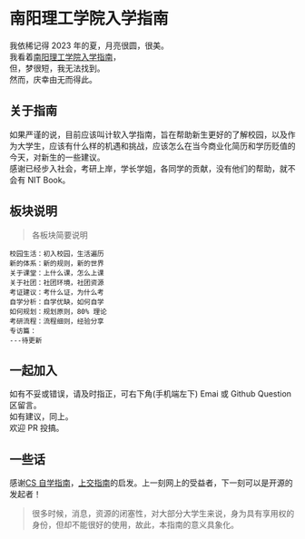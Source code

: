 # 南阳理工学院入学指南

我依稀记得 2023 年的夏，月亮很圆，很美。<br/>
我看着[南阳理工学院入学指南](https://cn.bing.com/search?q=%E5%8D%97%E9%98%B3%E7%90%86%E5%B7%A5%E5%85%A5%E5%AD%A6%E6%8C%87%E5%8D%97)，<br/>
但，梦很短，我无法找到。<br/>
然而，庆幸由无而得此。

## 关于指南

如果严谨的说，目前应该叫计软入学指南，旨在帮助新生更好的了解校园，以及作为大学生，应该有什么样的机遇和挑战，应该怎么在当今商业化简历和学历贬值的今天，对新生的一些建议。</br>
感谢已经步入社会，考研上岸，学长学姐，各同学的贡献，没有他们的帮助，就不会有 NIT Book。

## 板块说明

> 各板块简要说明

    校园生活：初入校园，生活遍历
    新的体系：新的规则，新的世界
    关于课堂：上什么课，怎么上课
    关于社团：社团环境，社团资源
    考证建议：考什么证，为什么考
    自学分析：自学优缺，如何自学
    如何规划：规划原则，80% 理论
    考研流程：流程细则，经验分享
    专访篇：
    ---待更新

## 一起加入

如有不妥或错误，请及时指正，可右下角(手机端左下) Emai 或 Github Question 区留言。<br/>
如有建议，同上。<br/>
欢迎 PR 投搞。

## 一些话

感谢[CS 自学指南](https://csdiy.wiki/)，[上交指南](https://survivesjtu.gitbook.io/survivesjtumanual)的启发。上一刻网上的受益者，下一刻可以是开源的发起者！

> 很多时候，消息，资源的闭塞性，对大部分大学生来说，身为具有享用权的身份，但却不能很好的使用，故此，本指南的意义具象化。
